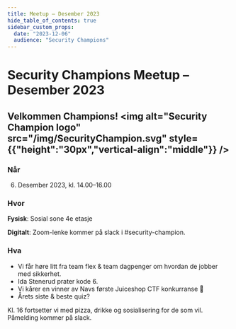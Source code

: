 ```yaml
---
title: Meetup – Desember 2023
hide_table_of_contents: true
sidebar_custom_props:
  date: "2023-12-06"
  audience: "Security Champions"
---
```


# Security Champions Meetup – Desember 2023

## Velkommen Champions! <img alt="Security Champion logo" src="/img/SecurityChampion.svg" style={{"height":"30px","vertical-align":"middle"}} />

### Når

6. Desember 2023, kl. 14.00–16.00

### Hvor

**Fysisk**: Sosial sone 4e etasje

**Digitalt**: Zoom-lenke kommer på slack i #security-champion.

### Hva

- Vi får høre litt fra team flex & team dagpenger om hvordan de jobber med sikkerhet.
- Ida Stenerud prater kode 6.
- Vi kårer en vinner av Navs første Juiceshop CTF konkurranse 🥳
- Årets siste & beste quiz?

Kl. 16 fortsetter vi med pizza, drikke og sosialisering for de som vil. Påmelding kommer på slack.

